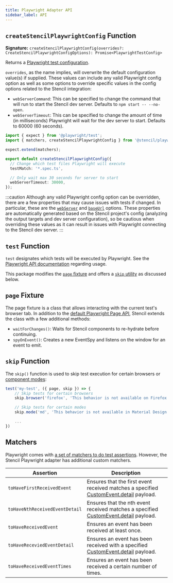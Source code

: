 ```yaml
---
title: Playwright Adapter API
sidebar_label: API
---
```


## `createStencilPlaywrightConfig` Function

**Signature:** `createStencilPlaywrightConfig(overrides?: CreateStencilPlaywrightConfigOptions): Promise<PlaywrightTestConfig>`

Returns a [Playwright test configuration](https://playwright.dev/docs/test-configuration#introduction).

`overrides`, as the name implies, will overwrite the default configuration value(s) if supplied. These values can include any valid Playwright config option as well
as some options to override specific values in the config options related to the Stencil integration:

- `webServerCommand`: This can be specified to change the command that will run to start the Stencil dev server. Defaults to `npm start -- --no-open`.
- `webServerTimeout`: This can be specified to change the amount of time (in milliseconds) Playwright will wait for the dev server to start. Defaults to 60000 (60 seconds).

```ts title="playwright.config.ts"
import { expect } from '@playwright/test';
import { matchers, createStencilPlaywrightConfig } from '@stencil/playwright';

expect.extend(matchers);

export default createStencilPlaywrightConfig({
  // Change which test files Playwright will execute
  testMatch: '*.spec.ts',

  // Only wait max 30 seconds for server to start
  webServerTimeout: 30000,
});
```

:::caution
Although any valid Playwright config option can be overridden, there are a few properties that may cause issues with tests if changed. In particular,
these are the [`webServer`](https://playwright.dev/docs/api/class-testconfig#test-config-web-server) and [`baseUrl`](https://playwright.dev/docs/test-webserver#adding-a-baseurl)
options. These properties are automatically generated based on the Stencil project's config (analyzing the output targets and dev server configuration),
so be cautious when overriding these values as it can result in issues with Playwright connecting to the Stencil dev server.
:::

## `test` Function

`test` designates which tests will be executed by Playwright. See the [Playwright API documentation](https://playwright.dev/docs/api/class-test#test-call) regarding usage.

This package modifies the [`page` fixture](#page-fixture) and offers a [`skip` utility](#skip-function) as discussed below.

## `page` Fixture

The page fixture is a class that allows interacting with the current test's browser tab. In addition to the [default Playwright Page API](https://playwright.dev/docs/api/class-page),
Stencil extends the class with a few additional methods:

- `waitForChanges()`: Waits for Stencil components to re-hydrate before continuing.
- `spyOnEvent()`: Creates a new EventSpy and listens on the window for an event to emit.

## `skip` Function

The `skip()` function is used to skip test execution for certain browsers or [component modes](https://stenciljs.com/docs/styling#style-modes):

```ts
test('my-test', ({ page, skip }) => {
    // Skip tests for certain browsers
    skip.browser('firefox', 'This behavior is not available on Firefox');

    // Skip tests for certain modes
    skip.mode('md', 'This behavior is not available in Material Design');

    ...
})
```

## Matchers

Playwright comes with [a set of matchers to do test assertions](https://playwright.dev/docs/test-assertions). However, the Stencil Playwright adapter
has additional custom matchers.

| Assertion                      | Description                                                                                                                                                  |
| ------------------------------ | ------------------------------------------------------------------------------------------------------------------------------------------------------------ |
| `toHaveFirstReceivedEvent`     | Ensures that the first event received matches a specified [CustomEvent.detail](https://developer.mozilla.org/en-US/docs/Web/API/CustomEvent/detail) payload. |
| `toHaveNthReceivedEventDetail` | Ensures that the nth event received matches a specified [CustomEvent.detail](https://developer.mozilla.org/en-US/docs/Web/API/CustomEvent/detail) payload.   |
| `toHaveReceivedEvent`          | Ensures an event has been received at least once.                                                                                                            |
| `toHaveReceviedEventDetail`    | Ensures an event has been received with a specified [CustomEvent.detail](https://developer.mozilla.org/en-US/docs/Web/API/CustomEvent/detail) payload.       |
| `toHaveReceivedEventTimes`     | Ensures an event has been received a certain number of times.                                                                                                |
